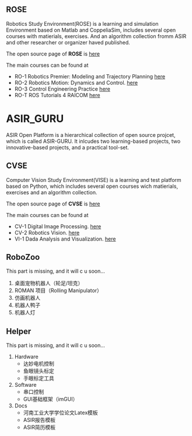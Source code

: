 ## ROSE
Robotics Study Environment(ROSE) is a learning and simulation Environment based on Matlab and CoppeliaSim, includes several open courses with matierials, exercises.
And an algorithm collection fromm ASIR and other researcher or organizer haved published. 

The open source page of **ROSE** is [here](https://github.com/xiangwu/ROSE) 

The main courses can be found at
- RO-1 Robotics Premier: Modeling and Trajectory Planning [here](/teaching/ro1-2025)
- RO-2 Robotics Motion: Dynamics and Control. [here](/teaching/ro1-2025)
- RO-3 Control Engineering Practice [here]()
- RO-T ROS Tutorials 4 RAICOM [here]()
  
# ASIR_GURU
ASIR Open Platform is a hierarchical collection of open source projcet, which is called ASIR-GURU. It inlcudes two learning-based projects, two innovative-based projects, and a practical tool-set.

## CVSE
Computer Vision Study Environment(VISE) is a learning and test platform based on Python, which includes several open courses wich matierials, exercises and an algorithm collection. 

The open source page of **CVSE** is [here](https://github.com/xiangwu/CVSE) 

The main courses can be found at
- CV-1 Digital Image Processing. [here]()
- CV-2 Robotics Vision. [here]()
- VI-1 Dada Analysis and Visualization. [here]()

## RoboZoo
This part is missing, and it will c u soon...
  1. 桌面宠物机器人（轮足/坦克）
  2. ROMAN 项目（Rolling Manipulator）    
  3. 仿画机器人
  4. 机器人鸭子
  5. 机器人灯

## Helper
This part is missing, and it will c u soon...
  1. Hardware
      - 达妙电机控制
      - 鱼眼镜头标定
      - 手眼标定工具
  2. Software
      - 串口控制
      - GUI基础框架（imGUI）
  3. Docs
      - 河南工业大学学位论文Latex模板
      - ASIR报告模板
      - ASIR简历模板
